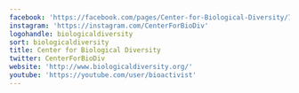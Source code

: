 ```yaml
---
facebook: 'https://facebook.com/pages/Center-for-Biological-Diversity/72931140459?ref=ts'
instagram: 'https://instagram.com/CenterForBioDiv'
logohandle: biologicaldiversity
sort: biologicaldiversity
title: Center for Biological Diversity
twitter: CenterForBioDiv
website: 'http://www.biologicaldiversity.org/'
youtube: 'https://youtube.com/user/bioactivist'
---
```


